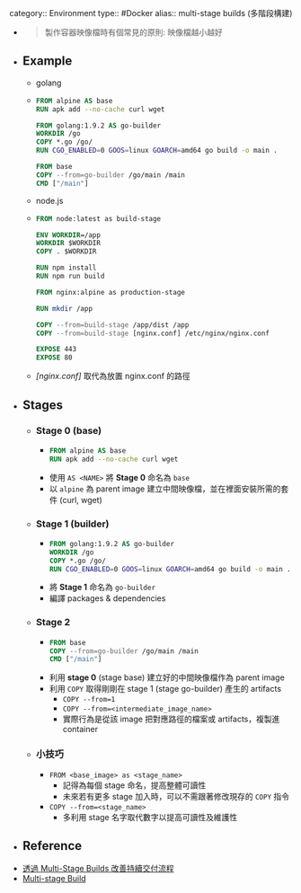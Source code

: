 category:: Environment
type:: #Docker
alias:: multi-stage builds (多階段構建)

- > 製作容器映像檔時有個常見的原則: 映像檔越小越好
- ## Example
	- golang
	- ```Dockerfile
	  FROM alpine AS base
	  RUN apk add --no-cache curl wget
	  
	  FROM golang:1.9.2 AS go-builder
	  WORKDIR /go
	  COPY *.go /go/
	  RUN CGO_ENABLED=0 GOOS=linux GOARCH=amd64 go build -o main .
	  
	  FROM base
	  COPY --from=go-builder /go/main /main
	  CMD ["/main"]
	  ```
	- node.js
	- ```dockerfile
	  FROM node:latest as build-stage
	  
	  ENV WORKDIR=/app
	  WORKDIR $WORKDIR
	  COPY . $WORKDIR
	  
	  RUN npm install
	  RUN npm run build
	  
	  FROM nginx:alpine as production-stage
	  
	  RUN mkdir /app
	  
	  COPY --from=build-stage /app/dist /app
	  COPY --from=build-stage [nginx.conf] /etc/nginx/nginx.conf
	  
	  EXPOSE 443
	  EXPOSE 80
	  ```
	- *[nginx.conf]* 取代為放置 nginx.conf 的路徑
- ## Stages
	- ### Stage 0 (base)
		- ```dockerfile
		  FROM alpine AS base
		  RUN apk add --no-cache curl wget
		  ```
		- 使用 `AS <NAME>` 將 **Stage 0** 命名為 `base`
		- 以 `alpine` 為 parent image 建立中間映像檔，並在裡面安裝所需的套件 (curl, wget)
	- ### Stage 1 (builder)
		- ```dockerfile
		  FROM golang:1.9.2 AS go-builder
		  WORKDIR /go
		  COPY *.go /go/
		  RUN CGO_ENABLED=0 GOOS=linux GOARCH=amd64 go build -o main .
		  ```
		- 將 **Stage 1** 命名為 `go-builder`
		- 編譯 packages & dependencies
	- ### Stage 2
		- ```dockerfile
		  FROM base
		  COPY --from=go-builder /go/main /main
		  CMD ["/main"]
		  ```
		- 利用 **stage 0** (stage base) 建立好的中間映像檔作為 parent image
		- 利用 `COPY` 取得剛剛在 stage 1 (stage go-builder) 產生的 artifacts
			- `COPY --from=1`
			- `COPY --from=<intermediate_image_name>`
			- 實際行為是從該 image 把對應路徑的檔案或 artifacts，複製進 container
	- ### 小技巧
		- `FROM <base_image> as <stage_name>`
			- 記得為每個 stage 命名，提高整體可讀性
			- 未來若有更多 stage 加入時，可以不需跟著修改現存的 `COPY` 指令
		- `COPY --from=<stage_name>`
			- 多利用 stage 名字取代數字以提高可讀性及維護性
- ## Reference
- [透過 Multi-Stage Builds 改善持續交付流程](https://tachingchen.com/tw/blog/docker-multi-stage-builds/)
- [Multi-stage Build](https://ithelp.ithome.com.tw/articles/10247981)
